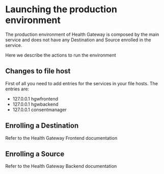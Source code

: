 # Launching the production environment

The production environment of Health Gateway is composed by the main service and 
does not have any Destination and Source enrolled in the service.

Here we describe the actions to run the environment

## Changes to file host

First of all you need to add entries for the services in your file hosts. The entries are:

* 127.0.0.1   hgwfrontend
* 127.0.0.1   hgwbackend
* 127.0.0.1   consentmanager

## Enrolling a Destination

Refer to the Health Gateway Frontend documentation

## Enrolling a Source

Refer to the Health Gateway Backend documentation
